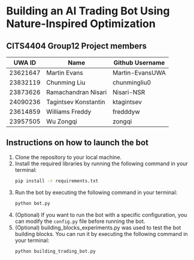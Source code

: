 # Building an AI Trading Bot Using Nature-Inspired Optimization

## CITS4404 Group12 Project members

| UWA ID  | Name | Github Username |
|---------|------|-----------------|
|23621647 |Martin Evans|Martin-EvansUWA|
|23832119 |Chunming Liu|chunmingliu0|
|23873626 |Ramachandran Nisari|Nisari-NSR|
|24090236 |Tagintsev Konstantin|ktagintsev|
|23614859 |Williams Freddy|fredddyw|
|23957505 |Wu Zongqi|zongqi|


 ## Instructions on how to launch the bot
 
 1. Clone the repository to your local machine.
 2. Install the required libraries by running the following command in your terminal:
    ```bash
    pip install -r requirements.txt
    ```
 3. Run the bot by executing the following command in your terminal:
    ```bash
    python bot.py
    ```
 4. (Optional) If you want to run the bot with a specific configuration, you can modify the `config.py` file before running the bot.
 5. (Optional) building_blocks_experiments.py was used to test the bot building blocks. You can run it by executing the following command in your terminal:
    ```bash
    python building_trading_bot.py
    ```
